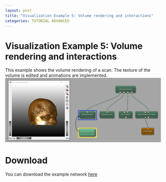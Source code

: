 ```yaml
---
layout: post
title: "Visualization Example 5: Volume rendering and interactions"
categories: TUTORIAL ADVANCED
---
```


# Visualization Example 5: Volume rendering and interactions
This example shows the volume rendering of a scan. The texture of the volume is edited and animations are implemented.
![Screenshot](./image.png)

# Download
You can download the example network [here](./VisualizationExample5.mlab)
